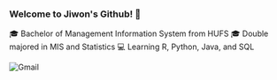 ### Welcome to Jiwon's Github! 👋

🎓 Bachelor of Management Information System from HUFS
🎓 Double majored in MIS and Statistics
💻 Learning R, Python, Java, and SQL

![Gmail](https://img.shields.io/badge/Gmail-#EA4335?logo=Gamil&logoColor=white)
